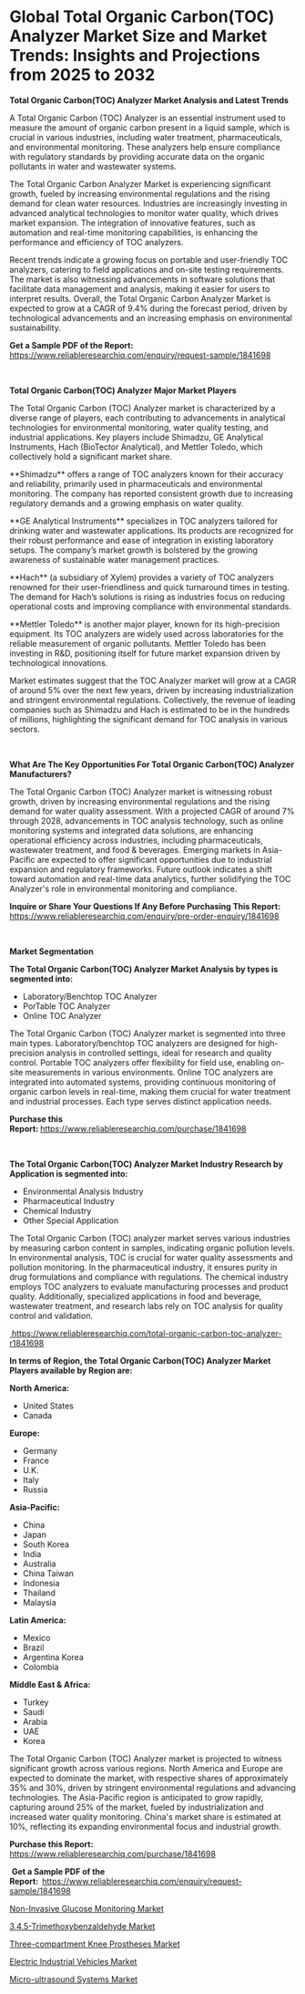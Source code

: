 <p><h1>Global Total Organic Carbon(TOC) Analyzer Market Size and Market Trends: Insights and Projections from 2025 to 2032</h1></p><p><strong>Total Organic Carbon(TOC) Analyzer Market Analysis and Latest Trends</strong></p>
<p><p>A Total Organic Carbon (TOC) Analyzer is an essential instrument used to measure the amount of organic carbon present in a liquid sample, which is crucial in various industries, including water treatment, pharmaceuticals, and environmental monitoring. These analyzers help ensure compliance with regulatory standards by providing accurate data on the organic pollutants in water and wastewater systems.</p><p>The Total Organic Carbon Analyzer Market is experiencing significant growth, fueled by increasing environmental regulations and the rising demand for clean water resources. Industries are increasingly investing in advanced analytical technologies to monitor water quality, which drives market expansion. The integration of innovative features, such as automation and real-time monitoring capabilities, is enhancing the performance and efficiency of TOC analyzers.</p><p>Recent trends indicate a growing focus on portable and user-friendly TOC analyzers, catering to field applications and on-site testing requirements. The market is also witnessing advancements in software solutions that facilitate data management and analysis, making it easier for users to interpret results. Overall, the Total Organic Carbon Analyzer Market is expected to grow at a CAGR of 9.4% during the forecast period, driven by technological advancements and an increasing emphasis on environmental sustainability.</p></p>
<p><strong>Get a Sample PDF of the Report:&nbsp;</strong> <a href="https://www.reliableresearchiq.com/enquiry/request-sample/1841698?utm_campaign=1876&utm_medium=2&utm_source=Github&utm_content=ia&utm_term=26032025&utm_id=total-organic-carbontoc-analyzer">https://www.reliableresearchiq.com/enquiry/request-sample/1841698</a></p>
<p>&nbsp;</p>
<p><strong>Total Organic Carbon(TOC) Analyzer Major Market Players</strong></p>
<p><p>The Total Organic Carbon (TOC) Analyzer market is characterized by a diverse range of players, each contributing to advancements in analytical technologies for environmental monitoring, water quality testing, and industrial applications. Key players include Shimadzu, GE Analytical Instruments, Hach (BioTector Analytical), and Mettler Toledo, which collectively hold a significant market share.</p><p>**Shimadzu** offers a range of TOC analyzers known for their accuracy and reliability, primarily used in pharmaceuticals and environmental monitoring. The company has reported consistent growth due to increasing regulatory demands and a growing emphasis on water quality.</p><p>**GE Analytical Instruments** specializes in TOC analyzers tailored for drinking water and wastewater applications. Its products are recognized for their robust performance and ease of integration in existing laboratory setups. The company’s market growth is bolstered by the growing awareness of sustainable water management practices.</p><p>**Hach** (a subsidiary of Xylem) provides a variety of TOC analyzers renowned for their user-friendliness and quick turnaround times in testing. The demand for Hach’s solutions is rising as industries focus on reducing operational costs and improving compliance with environmental standards.</p><p>**Mettler Toledo** is another major player, known for its high-precision equipment. Its TOC analyzers are widely used across laboratories for the reliable measurement of organic pollutants. Mettler Toledo has been investing in R&D, positioning itself for future market expansion driven by technological innovations.</p><p>Market estimates suggest that the TOC Analyzer market will grow at a CAGR of around 5% over the next few years, driven by increasing industrialization and stringent environmental regulations. Collectively, the revenue of leading companies such as Shimadzu and Hach is estimated to be in the hundreds of millions, highlighting the significant demand for TOC analysis in various sectors.</p></p>
<p>&nbsp;</p>
<p><strong>What Are The Key Opportunities For Total Organic Carbon(TOC) Analyzer Manufacturers?</strong></p>
<p><p>The Total Organic Carbon (TOC) Analyzer market is witnessing robust growth, driven by increasing environmental regulations and the rising demand for water quality assessment. With a projected CAGR of around 7% through 2028, advancements in TOC analysis technology, such as online monitoring systems and integrated data solutions, are enhancing operational efficiency across industries, including pharmaceuticals, wastewater treatment, and food & beverages. Emerging markets in Asia-Pacific are expected to offer significant opportunities due to industrial expansion and regulatory frameworks. Future outlook indicates a shift toward automation and real-time data analytics, further solidifying the TOC Analyzer's role in environmental monitoring and compliance.</p></p>
<p><strong>Inquire or Share Your Questions If Any Before Purchasing This Report:</strong> <a href="https://www.reliableresearchiq.com/enquiry/pre-order-enquiry/1841698?utm_campaign=1876&utm_medium=2&utm_source=Github&utm_content=ia&utm_term=26032025&utm_id=total-organic-carbontoc-analyzer">https://www.reliableresearchiq.com/enquiry/pre-order-enquiry/1841698</a></p>
<p>&nbsp;</p>
<p><strong>Market Segmentation</strong></p>
<p><strong>The Total Organic Carbon(TOC) Analyzer Market Analysis by types is segmented into:</strong></p>
<p><ul><li>Laboratory/Benchtop TOC Analyzer</li><li>PorTable TOC Analyzer</li><li>Online TOC Analyzer</li></ul></p>
<p><p>The Total Organic Carbon (TOC) Analyzer market is segmented into three main types. Laboratory/benchtop TOC analyzers are designed for high-precision analysis in controlled settings, ideal for research and quality control. Portable TOC analyzers offer flexibility for field use, enabling on-site measurements in various environments. Online TOC analyzers are integrated into automated systems, providing continuous monitoring of organic carbon levels in real-time, making them crucial for water treatment and industrial processes. Each type serves distinct application needs.</p></p>
<p><strong>Purchase this Report:&nbsp;</strong><a href="https://www.reliableresearchiq.com/purchase/1841698?utm_campaign=1876&utm_medium=2&utm_source=Github&utm_content=ia&utm_term=26032025&utm_id=total-organic-carbontoc-analyzer">https://www.reliableresearchiq.com/purchase/1841698</a></p>
<p>&nbsp;</p>
<p><strong>The Total Organic Carbon(TOC) Analyzer Market Industry Research by Application is segmented into:</strong></p>
<p><ul><li>Environmental Analysis Industry</li><li>Pharmaceutical Industry</li><li>Chemical Industry</li><li>Other Special Application</li></ul></p>
<p><p>The Total Organic Carbon (TOC) analyzer market serves various industries by measuring carbon content in samples, indicating organic pollution levels. In environmental analysis, TOC is crucial for water quality assessments and pollution monitoring. In the pharmaceutical industry, it ensures purity in drug formulations and compliance with regulations. The chemical industry employs TOC analyzers to evaluate manufacturing processes and product quality. Additionally, specialized applications in food and beverage, wastewater treatment, and research labs rely on TOC analysis for quality control and validation.</p></p>
<p><a href="https://www.reliableresearchiq.com/total-organic-carbon-toc-analyzer-r1841698?utm_campaign=1876&utm_medium=2&utm_source=Github&utm_content=ia&utm_term=26032025&utm_id=total-organic-carbontoc-analyzer">&nbsp;https://www.reliableresearchiq.com/total-organic-carbon-toc-analyzer-r1841698</a></p>
<p><strong>In terms of Region, the Total Organic Carbon(TOC) Analyzer Market Players available by Region are:</strong></p>
<p>
    <p> <strong> North America: </strong>
        <ul>
            <li>United States</li>
            <li>Canada</li>
        </ul>
        </p> 
    <p> <strong> Europe: </strong>
        <ul>
            <li>Germany</li>
            <li>France</li>
            <li>U.K.</li>
            <li>Italy</li>
            <li>Russia</li>
        </ul>
        </p> 
    <p> <strong> Asia-Pacific: </strong>
        <ul>
            <li>China</li>
            <li>Japan</li>
            <li>South Korea</li>
            <li>India</li>
            <li>Australia</li>
            <li>China Taiwan</li>
            <li>Indonesia</li>
            <li>Thailand</li>
            <li>Malaysia</li>
        </ul>
        </p> 
    <p> <strong> Latin America: </strong>
        <ul>
            <li>Mexico</li>
            <li>Brazil</li>
            <li>Argentina Korea</li>
            <li>Colombia</li>
        </ul>
        </p> 
    <p> <strong> Middle East & Africa: </strong>
        <ul>
            <li>Turkey</li>
            <li>Saudi</li>
            <li>Arabia</li>
            <li>UAE</li>
            <li>Korea</li>
        </ul>
    </p>
    </p>
<p><p>The Total Organic Carbon (TOC) Analyzer market is projected to witness significant growth across various regions. North America and Europe are expected to dominate the market, with respective shares of approximately 35% and 30%, driven by stringent environmental regulations and advancing technologies. The Asia-Pacific region is anticipated to grow rapidly, capturing around 25% of the market, fueled by industrialization and increased water quality monitoring. China's market share is estimated at 10%, reflecting its expanding environmental focus and industrial growth.</p></p>
<p><strong>Purchase this Report: </strong><a href="https://www.reliableresearchiq.com/purchase/1841698?utm_campaign=1876&utm_medium=2&utm_source=Github&utm_content=ia&utm_term=26032025&utm_id=total-organic-carbontoc-analyzer">https://www.reliableresearchiq.com/purchase/1841698</a></p>
<p>&nbsp;<strong>Get a Sample PDF of the Report:&nbsp;&nbsp;</strong><a href="https://www.reliableresearchiq.com/enquiry/request-sample/1841698?utm_campaign=1876&utm_medium=2&utm_source=Github&utm_content=ia&utm_term=26032025&utm_id=total-organic-carbontoc-analyzer">https://www.reliableresearchiq.com/enquiry/request-sample/1841698</a></p>
<p><strong></strong></p>
<p><p><a href="https://github.com/mehakmiamid1/Market-Research-Report-List-1/blob/main/non-invasive-glucose-monitoring-market.md?utm_campaign=1876&utm_medium=2&utm_source=Github&utm_content=ia&utm_term=26032025&utm_id=total-organic-carbontoc-analyzer">Non-Invasive Glucose Monitoring Market</a></p><p><a href="https://github.com/lelkohydesyj/Market-Research-Report-List-1/blob/main/345-trimethoxybenzaldehyde-market.md?utm_campaign=1876&utm_medium=2&utm_source=Github&utm_content=ia&utm_term=26032025&utm_id=total-organic-carbontoc-analyzer">3,4,5-Trimethoxybenzaldehyde Market</a></p><p><a href="https://github.com/cobinaydin13/Market-Research-Report-List-1/blob/main/three-compartment-knee-prostheses-market.md?utm_campaign=1876&utm_medium=2&utm_source=Github&utm_content=ia&utm_term=26032025&utm_id=total-organic-carbontoc-analyzer">Three-compartment Knee Prostheses Market</a></p><p><a href="https://github.com/thanenegenqa/Market-Research-Report-List-1/blob/main/electric-industrial-vehicles-market.md?utm_campaign=1876&utm_medium=2&utm_source=Github&utm_content=ia&utm_term=26032025&utm_id=total-organic-carbontoc-analyzer">Electric Industrial Vehicles Market</a></p><p><a href="https://github.com/cachaskluwe/Market-Research-Report-List-1/blob/main/micro-ultrasound-systems-market.md?utm_campaign=1876&utm_medium=2&utm_source=Github&utm_content=ia&utm_term=26032025&utm_id=total-organic-carbontoc-analyzer">Micro-ultrasound Systems Market</a></p></p>